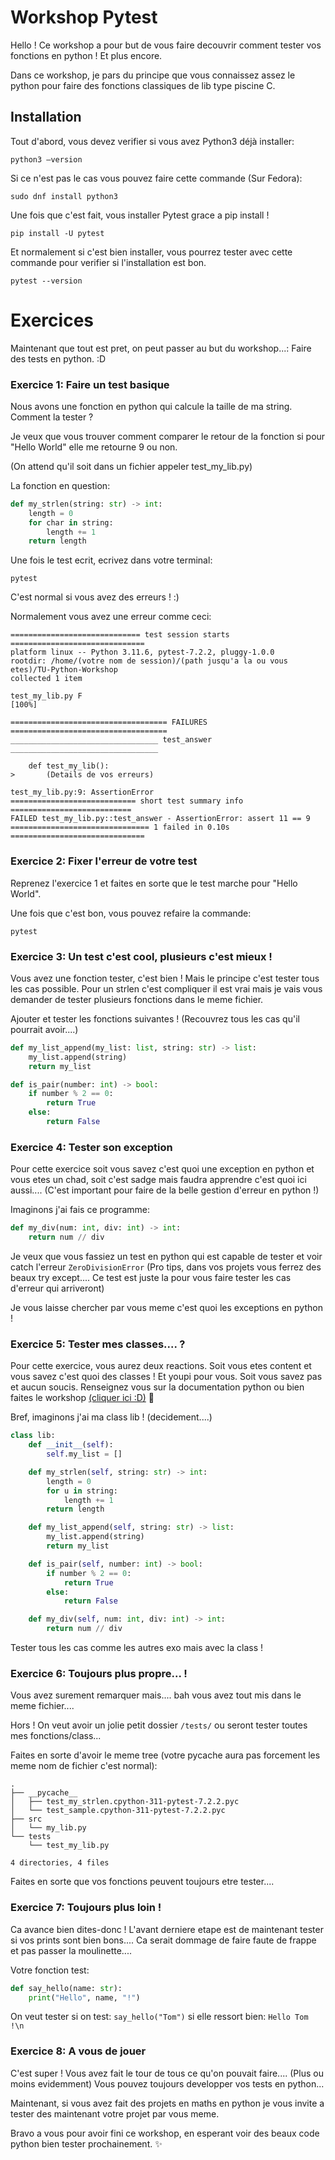# Workshop Pytest

Hello ! Ce workshop a pour but de vous faire decouvrir comment tester vos fonctions en python ! Et plus encore.

Dans ce workshop, je pars du principe que vous connaissez assez le python pour faire des fonctions classiques de lib type piscine C.

## Installation

Tout d'abord, vous devez verifier si vous avez Python3 déjà installer:

```
python3 —version
```

Si ce n'est pas le cas vous pouvez faire cette commande (Sur Fedora):

```
sudo dnf install python3
```

Une fois que c'est fait, vous installer Pytest grace a pip install !

```
pip install -U pytest
```

Et normalement si c'est bien installer, vous pourrez tester avec cette commande pour verifier si l'installation est bon.

```
pytest --version
```

# Exercices
Maintenant que tout est pret, on peut passer au but du workshop...: Faire des tests en python. :D

### Exercice 1: Faire un test basique
Nous avons une fonction en python qui calcule la taille de ma string. Comment la tester ?

Je veux que vous trouver comment comparer le retour de la fonction si pour "Hello World" elle me retourne 9 ou non.

(On attend qu'il soit dans un fichier appeler test_my_lib.py)

La fonction en question:
```py
def my_strlen(string: str) -> int:
    length = 0
    for char in string:
        length += 1
    return length
```

Une fois le test ecrit, ecrivez dans votre terminal:
```
pytest
```
C'est normal si vous avez des erreurs ! :)

Normalement vous avez une erreur comme ceci:

```
============================= test session starts ==============================
platform linux -- Python 3.11.6, pytest-7.2.2, pluggy-1.0.0
rootdir: /home/(votre nom de session)/(path jusqu'a la ou vous etes)/TU-Python-Workshop
collected 1 item

test_my_lib.py F                                                                                                                                                                                 [100%]

=================================== FAILURES ===================================
_________________________________ test_answer _________________________________

    def test_my_lib():
>       (Details de vos erreurs)

test_my_lib.py:9: AssertionError
============================ short test summary info ===========================
FAILED test_my_lib.py::test_answer - AssertionError: assert 11 == 9
=============================== 1 failed in 0.10s ==============================
```

### Exercice 2: Fixer l'erreur de votre test

Reprenez l'exercice 1 et faites en sorte que le test marche pour "Hello World".

Une fois que c'est bon, vous pouvez refaire la commande:
```
pytest
```

### Exercice 3: Un test c'est cool, plusieurs c'est mieux !

Vous avez une fonction tester, c'est bien ! Mais le principe c'est tester tous les cas possible. Pour un strlen c'est compliquer il est vrai mais je vais vous demander de tester plusieurs fonctions dans le meme fichier.

Ajouter et tester les fonctions suivantes ! (Recouvrez tous les cas qu'il pourrait avoir....)

```py
def my_list_append(my_list: list, string: str) -> list:
    my_list.append(string)
    return my_list

def is_pair(number: int) -> bool:
    if number % 2 == 0:
        return True
    else:
        return False
```

### Exercice 4: Tester son exception
Pour cette exercice soit vous savez c'est quoi une exception en python et vous etes un chad, soit c'est sadge mais faudra apprendre c'est quoi ici aussi.... (C'est important pour faire de la belle gestion d'erreur en python !)

Imaginons j'ai fais ce programme:
```py
def my_div(num: int, div: int) -> int:
    return num // div
```

Je veux que vous fassiez un test en python qui est capable de tester et voir catch l'erreur `ZeroDivisionError` (Pro tips, dans vos projets vous ferrez des beaux try except.... Ce test est juste la pour vous faire tester les cas d'erreur qui arriveront)

Je vous laisse chercher par vous meme c'est quoi les exceptions en python !

### Exercice 5: Tester mes classes.... ?
Pour cette exercice, vous aurez deux reactions. Soit vous etes content et vous savez c'est quoi des classes ! Et youpi pour vous. Soit vous savez pas et aucun soucis. Renseignez vous sur la documentation python ou bien faites le workshop [(cliquer ici :D)](https://github.com/Chasfory/Workshop-Python-Ruby) 👀

Bref, imaginons j'ai ma class lib ! (decidement....)
```py
class lib:
    def __init__(self):
        self.my_list = []

    def my_strlen(self, string: str) -> int:
        length = 0
        for u in string:
            length += 1
        return length

    def my_list_append(self, string: str) -> list:
        my_list.append(string)
        return my_list

    def is_pair(self, number: int) -> bool:
        if number % 2 == 0:
            return True
        else:
            return False

    def my_div(self, num: int, div: int) -> int:
        return num // div
```

Tester tous les cas comme les autres exo mais avec la class !

### Exercice 6: Toujours plus propre... !
Vous avez surement remarquer mais.... bah vous avez tout mis dans le meme fichier....

Hors ! On veut avoir un jolie petit dossier `/tests/` ou seront tester toutes mes fonctions/class...

Faites en sorte d'avoir le meme tree (votre pycache aura pas forcement les meme nom de fichier c'est normal):
```
.
├── __pycache__
│   ├── test_my_strlen.cpython-311-pytest-7.2.2.pyc
│   └── test_sample.cpython-311-pytest-7.2.2.pyc
├── src
│   └── my_lib.py
└── tests
    └── test_my_lib.py

4 directories, 4 files
```

Faites en sorte que vos fonctions peuvent toujours etre tester....

### Exercice 7: Toujours plus loin !

Ca avance bien dites-donc ! L'avant derniere etape est de maintenant tester si vos prints sont bien bons.... Ca serait dommage de faire faute de frappe et pas passer la moulinette....

Votre fonction test:
```py
def say_hello(name: str):
    print("Hello", name, "!")
```

On veut tester si on test: `say_hello("Tom")` si elle ressort bien: `Hello Tom !\n`

### Exercice 8: A vous de jouer

C'est super ! Vous avez fait le tour de tous ce qu'on pouvait faire.... (Plus ou moins evidemment)
Vous pouvez toujours developper vos tests en python...

Maintenant, si vous avez fait des projets en maths en python je vous invite a tester des maintenant votre projet par vous meme.

Bravo a vous pour avoir fini ce workshop, en esperant voir des beaux code python bien tester prochainement. ✨
